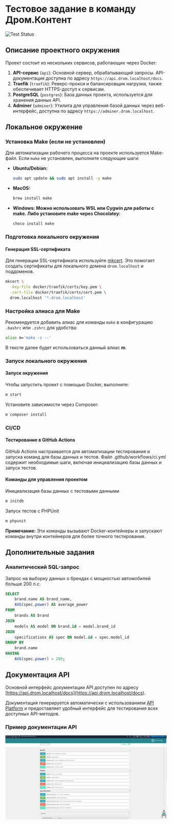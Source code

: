 # Тестовое задание в команду Дром.Контент
![Test Status](https://img.shields.io/github/workflow/status/ssssargsian/car-catalog/CI?label=Tests&logo=github)

## Описание проектного окружения

Проект состоит из нескольких сервисов, работающих через Docker:
1. **API-сервис** (`api`): Основной сервер, обрабатывающий запросы. API-документация доступна по адресу `https://api.drom.localhost/docs`.
2. **Traefik** (`traefik`): Реверс-прокси и балансировщик нагрузки, также обеспечивает HTTPS-доступ к сервисам.
3. **PostgreSQL** (`postgres`): База данных проекта, используется для хранения данных API.
4. **Adminer** (`adminer`): Утилита для управления базой данных через веб-интерфейс, доступна по адресу `https://adminer.drom.localhost`.

## Локальное окружение

### Установка Make (если не установлен)

Для автоматизации рабочего процесса на проекте используется Make-файл. Если `make` не установлен, выполните следующие шаги:

- **Ubuntu/Debian:**
  ```bash
  sudo apt update && sudo apt install -y make
- **MacOS:**
  ```bash
  brew install make
- **Windows: Можно использовать WSL или Cygwin для работы с make. Либо установите make через Chocolatey:**
  ```bash
  choco install make

### Подготовка локального окружения
#### Генерация SSL-сертификата

Для генерации SSL-сертификата используйте [mkcert](https://github.com/FiloSottile/mkcert). Это помогает создать сертификаты для локального домена `drom.localhost` и поддоменов.

```bash
mkcert \
  -key-file docker/traefik/certs/key.pem \
  -cert-file docker/traefik/certs/cert.pem \
  drom.localhost '*.drom.localhost'
```

### Настройка алиаса для Make

Рекомендуется добавить алиас для команды `make` в конфигурацию `.bashrc` или `.zshrc` для удобства:

```bash
alias m='make -s --'
```
В тексте далее будет использоваться данный алиас **m**.

### Запуск локального окружения
#### Запуск окружения

Чтобы запустить проект с помощью Docker, выполните:

```bash
m start
```
Установите зависимости через Composer:
```bash
m composer install
```

### CI/CD
#### Тестирование в GitHub Actions
GitHub Actions настраивается для автоматизации тестирования и запуска команд для базы данных и тестов. Файл .github/workflows/ci.yml содержит необходимые шаги, включая инициализацию базы данных и запуск тестов.

#### Команды для управления проектом
Инициализация базы данных с тестовыми данными
```bash
m initdb
```

Запуск тестов с PHPUnit
```bash
m phpunit
```
**Примечание:** Эти команды вызывают Docker-контейнеры и запускают команды внутри контейнеров для более точного тестирования.

## Дополнительные задания

### Аналитический SQL-запрос
Запрос на выборку данных о брендах с мощностью автомобилей больше 200 л.с.

```sql
SELECT
    brand.name AS brand_name,
    AVG(spec.power) AS average_power
FROM
    brands AS brand
JOIN
    models AS model ON brand.id = model.brand_id
JOIN
    specifications AS spec ON model.id = spec.model_id
GROUP BY
    brand.name
HAVING
    AVG(spec.power) > 200;
```
## Документация API

Основной интерфейс документации API доступен по адресу [https://api.drom.localhost/docs](https://api.drom.localhost/docs).

Документация генерируется автоматически с использованием [API Platform](https://api-platform.com/) и предоставляет удобный интерфейс для тестирования всех доступных API-методов.

### Пример документации API

![Swagger документация](docs/image/full-api.png)
